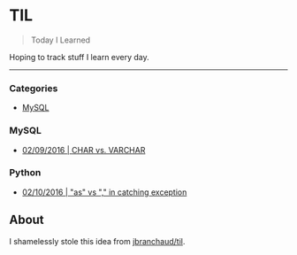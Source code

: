 # TIL

> Today I Learned

Hoping to track stuff I learn every day. 

---

### Categories

* [MySQL](#mysql)

### MySQL

- [02/09/2016 | CHAR vs. VARCHAR](mysql/char_vs_varchar.md)

### Python

- [02/10/2016 | "as" vs "," in catching exception](as_vs_comma_exception.md)

## About

I shamelessly stole this idea from
[jbranchaud/til](https://github.com/jbranchaud/til).

